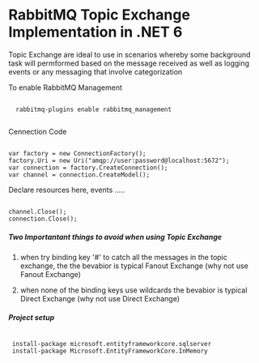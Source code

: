 # RabbitMQ Topic Exchange Implementation in .NET 6
<p> Topic Exchange are ideal to use in scenarios whereby  some background task will permformed based on the message received as well as logging events or any messaging that involve categorization</p>
<p> To enable RabbitMQ Management </p>

 <code>
  rabbitmq-plugins enable rabbitmq_management
  </code>
  
<p> Cennection Code</p>
<code>
var factory = new ConnectionFactory();
factory.Uri = new Uri("amqp://user:password@localhost:5672");
var connection = factory.CreateConnection();
var channel = connection.CreateModel();
</code>
  
 <p> Declare resources here,  events .....</p>
 <code>
channel.Close();
connection.Close();
</code>

<h5> Two Importantant things to avoid when using Topic Exchange</h5>

  1. <p> when try binding key '#' to catch all the messages in the topic exchange, the the bevabior is typical Fanout Exchange (why not use Fanout Exchange) </p>
  2. <p> when none of the binding keys use wildcards the bevabior is typical Direct Exchange (why not use Direct Exchange)</p>

<h5> Project setup </h5>
<code>
 install-package microsoft.entityframeworkcore.sqlserver
 install-package Microsoft.EntityFrameworkCore.InMemory
 </code>
 

